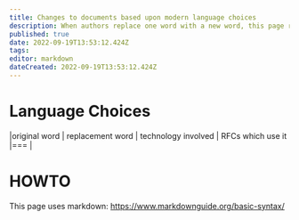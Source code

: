 ```yaml
---
title: Changes to documents based upon modern language choices
description: When authors replace one word with a new word, this page records the choices that were made, why, and in which technology choice.
published: true
date: 2022-09-19T13:53:12.424Z
tags: 
editor: markdown
dateCreated: 2022-09-19T13:53:12.424Z
---
```


# Language Choices

|original word | replacement word | technology involved | RFCs which use it
|===
| 

# HOWTO

This page uses markdown: <https://www.markdownguide.org/basic-syntax/>


